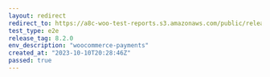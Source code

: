 ```yaml
---
layout: redirect
redirect_to: https://a8c-woo-test-reports.s3.amazonaws.com/public/release/8.2.0/woocommerce-payments/e2e/index.html
test_type: e2e
release_tag: 8.2.0
env_description: "woocommerce-payments"
created_at: "2023-10-10T20:28:46Z"
passed: true
---
```

